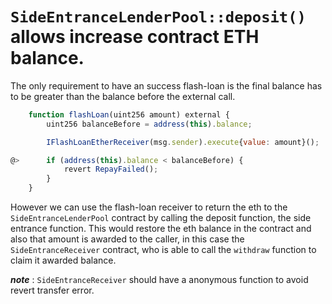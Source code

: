 # `SideEntranceLenderPool::deposit()` allows increase contract ETH balance.

The only requirement to have an success flash-loan is the final balance has to be greater than the balance before the external call.
```js
    function flashLoan(uint256 amount) external {
        uint256 balanceBefore = address(this).balance;

        IFlashLoanEtherReceiver(msg.sender).execute{value: amount}();

@>      if (address(this).balance < balanceBefore) {
            revert RepayFailed();
        }
    }
```
However we can use the flash-loan receiver to return the eth to the `SideEntranceLenderPool` contract by calling the deposit function, the side entrance function. This would restore the eth balance in the contract and also that amount is awarded to the caller, in this case the `SideEntranceReceiver` contract, who is able to call the `withdraw` function to claim it awarded balance.

***note*** : `SideEntranceReceiver` should have a anonymous function to avoid revert transfer error.